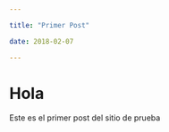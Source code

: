 ```yaml
---

title: "Primer Post"

date: 2018-02-07

---
```

# Hola
Este es el primer post del sitio de prueba 
